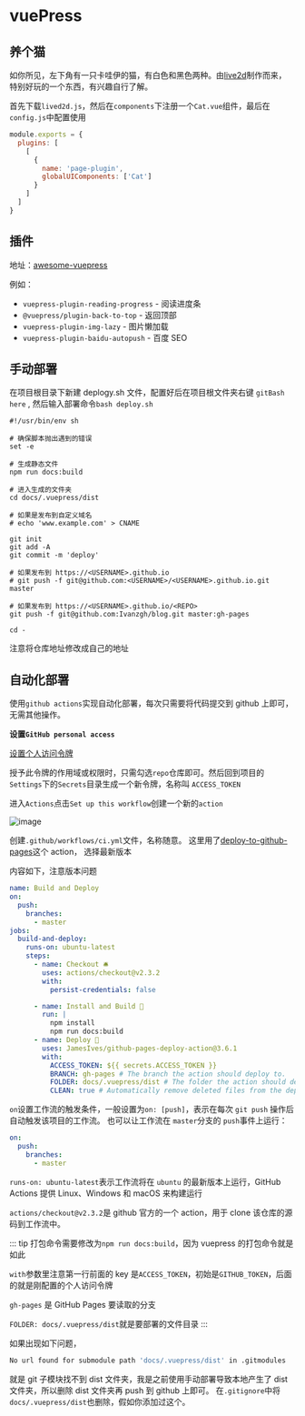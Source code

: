# vuePress

## 养个猫

如你所见，左下角有一只卡哇伊的猫，有白色和黑色两种。由[live2d](https://www.live2d.com/zh-CHS/)制作而来，
特别好玩的一个东西，有兴趣自行了解。

首先下载`lived2d.js`，然后在`components`下注册一个`Cat.vue`组件，最后在`config.js`中配置使用

```js
module.exports = {
  plugins: [
    [
      {
        name: 'page-plugin',
        globalUIComponents: ['Cat']
      }
    ]
  ]
}
```

## 插件

地址：[awesome-vuepress](https://github.com/vuepressjs/awesome-vuepress#plugins)

例如：

- `vuepress-plugin-reading-progress` - 阅读进度条
- `@vuepress/plugin-back-to-top` - 返回顶部
- `vuepress-plugin-img-lazy` - 图片懒加载
- `vuepress-plugin-baidu-autopush` - 百度 SEO

## 手动部署

在项目根目录下新建 deplogy.sh 文件，配置好后在项目根文件夹右键 `gitBash here` , 然后输入部署命令`bash deploy.sh`

```shell script
#!/usr/bin/env sh

# 确保脚本抛出遇到的错误
set -e

# 生成静态文件
npm run docs:build

# 进入生成的文件夹
cd docs/.vuepress/dist

# 如果是发布到自定义域名
# echo 'www.example.com' > CNAME

git init
git add -A
git commit -m 'deploy'

# 如果发布到 https://<USERNAME>.github.io
# git push -f git@github.com:<USERNAME>/<USERNAME>.github.io.git master

# 如果发布到 https://<USERNAME>.github.io/<REPO>
git push -f git@github.com:Ivanzgh/blog.git master:gh-pages

cd -
```

注意将仓库地址修改成自己的地址

## 自动化部署

使用`github actions`实现自动化部署，每次只需要将代码提交到 github 上即可，无需其他操作。

**设置`GitHub personal access`**

[设置个人访问令牌](https://docs.github.com/cn/github/authenticating-to-github/creating-a-personal-access-token)

授予此令牌的作用域或权限时，只需勾选`repo`仓库即可。然后回到项目的`Settings`下的`Secrets`目录生成一个新令牌，名称叫
`ACCESS_TOKEN`

进入`Actions`点击`Set up this workflow`创建一个新的`action`

![image](https://zghimg.oss-cn-beijing.aliyuncs.com/blog/1666418654.png)

创建`.github/workflows/ci.yml`文件，名称随意。
这里用了[deploy-to-github-pages](https://github.com/marketplace/actions/deploy-to-github-pages)这个 action，
选择最新版本

内容如下，注意版本问题

```yaml
name: Build and Deploy
on:
  push:
    branches:
      - master
jobs:
  build-and-deploy:
    runs-on: ubuntu-latest
    steps:
      - name: Checkout 🛎️
        uses: actions/checkout@v2.3.2
        with:
          persist-credentials: false

      - name: Install and Build 🔧
        run: |
          npm install
          npm run docs:build
      - name: Deploy 🚀
        uses: JamesIves/github-pages-deploy-action@3.6.1
        with:
          ACCESS_TOKEN: ${{ secrets.ACCESS_TOKEN }}
          BRANCH: gh-pages # The branch the action should deploy to.
          FOLDER: docs/.vuepress/dist # The folder the action should deploy.
          CLEAN: true # Automatically remove deleted files from the deploy branch
```

`on`设置工作流的触发条件，一般设置为`on: [push]`，表示在每次 `git push` 操作后自动触发该项目的工作流。
也可以让工作流在 `master`分支的 `push`事件上运行：

```yaml
on:
  push:
    branches:
      - master
```

`runs-on: ubuntu-latest`表示工作流将在 `ubuntu` 的最新版本上运行，GitHub Actions 提供 Linux、Windows 和 macOS 来构建运行

`actions/checkout@v2.3.2`是 github 官方的一个 action，用于 clone 该仓库的源码到工作流中。

::: tip
打包命令需要修改为`npm run docs:build`，因为 vuepress 的打包命令就是如此

`with`参数里注意第一行前面的 key 是`ACCESS_TOKEN`，初始是`GITHUB_TOKEN`，后面的就是刚配置的个人访问令牌

`gh-pages` 是 GitHub Pages 要读取的分支

`FOLDER: docs/.vuepress/dist`就是要部署的文件目录
:::

如果出现如下问题，

```sh
No url found for submodule path 'docs/.vuepress/dist' in .gitmodules
```

就是 git 子模块找不到 dist 文件夹，我是之前使用手动部署导致本地产生了 dist 文件夹，所以删除 dist 文件夹再 push 到 github 上即可。
在`.gitignore`中将`docs/.vuepress/dist`也删除，假如你添加过这个。
